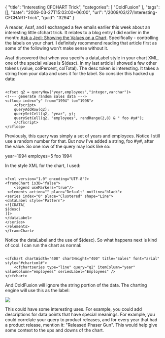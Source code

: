 {
	"title": "Interesting CFCHART Trick",
	"categories": [
		"ColdFusion"
	],
	"tags": [],
	"date": "2009-03-27T15:03:00+06:00",
	"url": "/2009/03/27/Interesting-CFCHART-Trick",
	"guid": "3294"
}

A reader, Asaf, and I exchanged a few emails earlier this week about an interesting little cfchart trick. It relates to a blog entry I did earlier in the month: <a href="http://www.raymondcamden.com/index.cfm/2009/3/6/Ask-a-Jedi-Showing-the-values-on-a-chart">Ask a Jedi: Showing the Values on a Chart</a>. Specifically - controlling the labels on your chart. I definitely recommend reading that article first as some of the following won't make sense without it.
<!--more-->
Asaf discovered that when you specify a dataLabel style in your chart XML, one of the special values is $(desc). In my last article I showed a few other tokens (value, colPercent, colTotal). The desc token is interesting. It takes a string from your data and uses it for the label. So consider this hacked up data:

<code>
&lt;cfset q2 = queryNew("year,employees","integer,varchar")&gt;
&lt;!--- generate random sales data ---&gt;
&lt;cfloop index="y" from="1994" to="1998"&gt;
	&lt;cfscript&gt;
	queryAddRow(q2);
	querySetCell(q2, "year", y);
	querySetCell(q2, "employees", randRange(2,8) & " foo #y#");
	&lt;/cfscript&gt;
&lt;/cfloop&gt;
</code>

Previously, this query was simply a set of years and employees. Notice I still use a random number for that. But now I've added a string, foo #y#, after the value. So one row of the query may look like so:

year=1994
employes=5 foo 1994

In the style XML for the chart, I used:

<code>
&lt;?xml version="1.0" encoding="UTF-8"?&gt;
&lt;frameChart is3D="false"&gt;
	&lt;legend useMarkers="true"/&gt;
 &lt;elements action="" place="Default" outline="black"&gt;	
&lt;series index="0" place="Clustered" shape="Line"&gt;
&lt;dataLabel style="Pattern"&gt;
&lt;![CDATA[
$(desc)
]]&gt;
&lt;/dataLabel&gt;
&lt;/series&gt;
&lt;/elements&gt;
&lt;/frameChart&gt;
</code>

Notice the dataLabel and the use of $(desc). So what happens next is kind of cool. I can run the chart as normal:

<code>
&lt;cfchart chartWidth="400" chartHeight="400" title="Sales" font="arial" style="#chartxml#"&gt;
	&lt;cfchartseries type="line" query="q2" itemColumn="year" valueColumn="employees" seriesLabel="Employees" /&gt;
&lt;/cfchart&gt;
</code>

And ColdFusion will ignore the string portion of the data. The charting engine will use this as the label:

<img src="https://static.raymondcamden.com/images/cfjedi//Picture 146.png">

This could have some interesting uses. For example, you could add descriptions for data points that have special meanings. For example, you could correlate your query to product releases, and for every year that had a product release, mention it: "Released Phaser Gun". This would help give some context to the ups and downs of the chart.